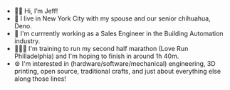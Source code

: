 - 👋🏻 Hi, I’m Jeff!
- 🏢 I live in New York City with my spouse and our senior chihuahua, Deno.
- 💼 I'm currrently working as a Sales Engineer in the Building Automation industry.
- 🏃🏻‍♂️ I'm training to run my second half marathon (Love Run Philladelphia) and I'm hoping to finish in around 1h 40m.
- ⚙️ I'm interested in (hardware/software/mechanical) engineering, 3D printing, open source, traditional crafts, and just about everything else along those lines!

<!---
jeffreyflorek/jeffreyflorek is a ✨ special ✨ repository because its `README.md` (this file) appears on your GitHub profile.
You can click the Preview link to take a look at your changes.
--->
